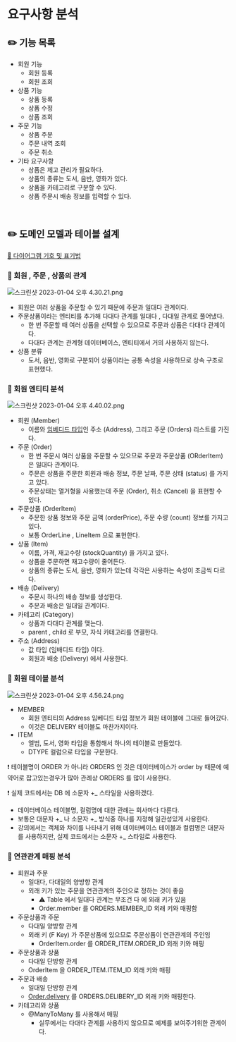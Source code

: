 # 요구사항 분석

## ✏️ 기능 목록

- 회원 기능
    - 회원 등록
    - 회원 조회
- 상품 기능
    - 상품 등록
    - 상품 수정
    - 상품 조회
- 주문 기능
    - 상품 주문
    - 주문 내역 조회
    - 주문 취소
- 기타 요구사항
    - 상품은 제고 관리가 필요하다.
    - 상품의 종류는 도서, 음반, 영화가 있다.
    - 상품을 카테고리로 구분할 수 있다.
    - 상품 주문시 배송 정보를 입력할 수 있다.

<br>

## ✏️ 도메인 모델과 테이블 설계

[🔗 다이어그램 기호 및 표기법](https://mjn5027.tistory.com/43)

### 📍 회원 , 주문 , 상품의 관계

![스크린샷 2023-01-04 오후 4.30.21.png](%E1%84%8B%E1%85%AD%E1%84%80%E1%85%AE%E1%84%89%E1%85%A1%E1%84%92%E1%85%A1%E1%86%BC%20%E1%84%87%E1%85%AE%E1%86%AB%E1%84%89%E1%85%A5%E1%86%A8%2016238b3f3084464189092eafb1b28f8d/%25E1%2584%2589%25E1%2585%25B3%25E1%2584%258F%25E1%2585%25B3%25E1%2584%2585%25E1%2585%25B5%25E1%2586%25AB%25E1%2584%2589%25E1%2585%25A3%25E1%2586%25BA_2023-01-04_%25E1%2584%258B%25E1%2585%25A9%25E1%2584%2592%25E1%2585%25AE_4.30.21.png)

- 회원은 여러 상품을 주문할 수 있기 때문에 주문과 일대다 관계이다.
- 주문상품이라는 엔티티를 추가해 다대다 관계를 일대다 , 다대일 관계로 풀어냈다.
    - 한 번 주문할 때 여러 상품을 선택할 수 있으므로 주문과 상품은 다대다 관계이다.
    - 다대다 관계는 관계형 데이터베이스, 엔티티에서 거의 사용하지 않는다.
- 상품 분류
    - 도서, 음반, 영화로 구분되어 상품이라는 공통 속성을 사용하므로 상속 구조로 표현했다.

### 📍 회원 엔티티 분석

![스크린샷 2023-01-04 오후 4.40.02.png](%E1%84%8B%E1%85%AD%E1%84%80%E1%85%AE%E1%84%89%E1%85%A1%E1%84%92%E1%85%A1%E1%86%BC%20%E1%84%87%E1%85%AE%E1%86%AB%E1%84%89%E1%85%A5%E1%86%A8%2016238b3f3084464189092eafb1b28f8d/%25E1%2584%2589%25E1%2585%25B3%25E1%2584%258F%25E1%2585%25B3%25E1%2584%2585%25E1%2585%25B5%25E1%2586%25AB%25E1%2584%2589%25E1%2585%25A3%25E1%2586%25BA_2023-01-04_%25E1%2584%258B%25E1%2585%25A9%25E1%2584%2592%25E1%2585%25AE_4.40.02.png)

- 회원 (Member)
    - 이름와 [임베디드 타입](https://velog.io/@conatuseus/JPA-임베디드-타입embedded-type-8ak3ygq8wo)인 주소 (Address), 그리고 주문 (Orders) 리스트를 가진다.
- 주문 (Order)
    - 한 번 주문시 여러 상품을 주문할 수 있으므로 주문과 주문상품 (ORderItem) 은 일대다 관계이다.
    - 주문은 상품을 주문한 회원과 배송 정보, 주문 날짜, 주문 상태 (status) 를 가지고 있다.
    - 주문상태는 열거형을 사용했는데 주문 (Order), 취소 (Cancel) 을 표현할 수 있다.
- 주문상품 (OrderItem)
    - 주문한 상품 정보와 주문 금액 (orderPrice), 주문 수량 (count) 정보를 가지고있다.
    - 보통 OrderLine , LineItem 으로 표현한다.
- 상품 (Item)
    - 이름, 가격, 재고수량 (stockQuantity) 을 가지고 있다.
    - 상품을 주문하면 재고수량이 줄어든다.
    - 상품의 종류는 도서, 음반, 영화가 있는데 각각은 사용하는 속성이 조금씩 다르다.
- 배송 (Delivery)
    - 주문시 하나의 배송 정보를 생성한다.
    - 주문과 배송은 일대일 관계이다.
- 카테고리 (Category)
    - 상품과 다대다 관계를 맺는다.
    - parent , child 로 부모, 자식 카테고리를 연결한다.
- 주소 (Address)
    - 값 타입 (임배디드 타입) 이다.
    - 회원과 배송 (Delivery) 에서 사용한다.

### 📍 회원 테이블 분석

![스크린샷 2023-01-04 오후 4.56.24.png](%E1%84%8B%E1%85%AD%E1%84%80%E1%85%AE%E1%84%89%E1%85%A1%E1%84%92%E1%85%A1%E1%86%BC%20%E1%84%87%E1%85%AE%E1%86%AB%E1%84%89%E1%85%A5%E1%86%A8%2016238b3f3084464189092eafb1b28f8d/%25E1%2584%2589%25E1%2585%25B3%25E1%2584%258F%25E1%2585%25B3%25E1%2584%2585%25E1%2585%25B5%25E1%2586%25AB%25E1%2584%2589%25E1%2585%25A3%25E1%2586%25BA_2023-01-04_%25E1%2584%258B%25E1%2585%25A9%25E1%2584%2592%25E1%2585%25AE_4.56.24.png)

- MEMBER
    - 회원 엔티티의 Address 임베디드 타입 정보가 회원 테이블에 그대로 들어갔다.
    - 이것은 DELIVERY 테이블도 마찬가지이다.
- ITEM
    - 엘범, 도서, 영화 타입을 통합해서 하나의 테이블로 만들었다.
    - DTYPE 컬럼으로 타입을 구분한다.

❗️ 테이블명이 ORDER 가 아니라 ORDERS 인 것은 데이터베이스가 order by 때문에 예약어로 잡고있는경우가 많아 관례상 ORDERS 를 많이 사용한다.

❗️ 실제 코드에서는 DB 에 소문자 +_ 스타일을 사용하겠다.

- 데이터베이스 테이블명, 컬럼명에 대한 관례는 회사마다 다른다.
- 보통은 대문자 +_ 나 소문자 +_ 방식중 하나를 지정해 일관성있게 사용한다.
- 강의에서는 객체와 차이를 나타내기 위해 데이터베이스 테이블과 컬럼명은 대문자를 사용하지만, 실제 코드에서는 소문자 +_ 스타일로 사용한다.

### 📍 연관관계 매핑 분석

- 회원과 주문
    - 일대다, 다대일의 양방향 관계
    - 외래 키가 있는 주문을 연관관계의 주인으로 정하는 것이 좋음
        - ⚠️ Table 에서 일대다 관계는 무조건 다 에 외래 키가 있음
        - Order.member 를 ORDERS.MEMBER_ID 외래 키와 매핑함
- 주문상품과 주문
    - 다대일 양방향 관계
    - 외래 키 (F Key) 가 주문상품에 있으므로 주문상품이 연관관계의 주인임
        - OrderItem.order 를 ORDER_ITEM.ORDER_ID 외래 키와 매핑
- 주문상품과 상품
    - 다대일 단방향 관계
    - OrderItem 을 ORDER_ITEM.ITEM_ID 외래 키와 매핑
- 주문과 배송
    - 일대일 단방향 관계
    - [Order.delivery](http://Order.delivery) 를 ORDERS.DELIBERY_ID 외래 키와 매핑한다.
- 카테고리와 상품
    - @ManyToMany 를 사용해서 매핑
        - 실무에서는 다대다 관계를 사용하지 않으므로 예제를 보여주기위한 관계이다.